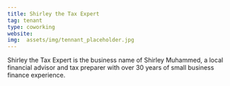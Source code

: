 ```yaml
---
title: Shirley the Tax Expert
tag: tenant
type: coworking
website:
img:  assets/img/tennant_placeholder.jpg
---
```


Shirley the Tax Expert is the business name of Shirley Muhammed, a local financial advisor and tax preparer with over 30 years of small business finance experience.
